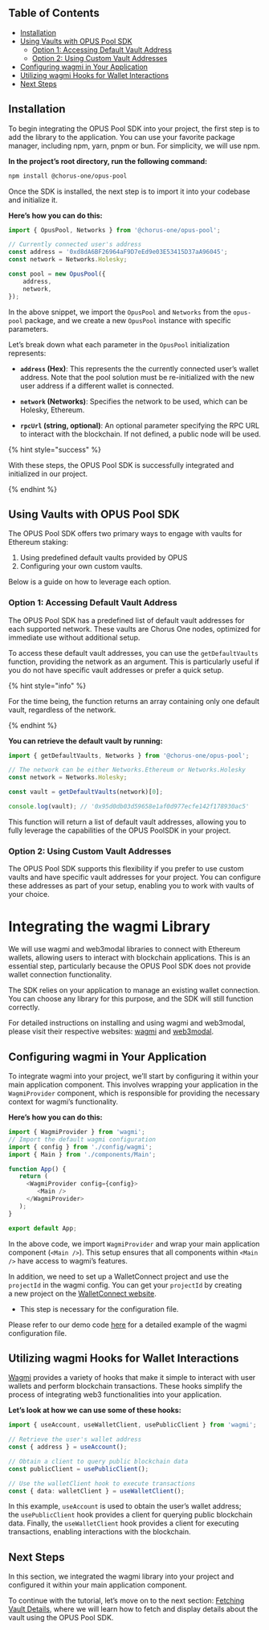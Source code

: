 ## Table of Contents

-   [Installation](#installation)
-   [Using Vaults with OPUS Pool SDK](#using-vaults-with-opus-pool-sdk)
    -   [Option 1: Accessing Default Vault Address](#option-1-accessing-default-vault-address)
    -   [Option 2: Using Custom Vault Addresses](#option-2-using-custom-vault-addresses)
-   [Configuring wagmi in Your Application](#configuring-wagmi-in-your-application)
-   [Utilizing wagmi Hooks for Wallet Interactions](#utilizing-wagmi-hooks-for-wallet-interactions)
-   [Next Steps](#next-steps)

## Installation

To begin integrating the OPUS Pool SDK into your project, the first step is to add the library to the application. You can use your favorite package manager, including npm, yarn, pnpm or bun. For simplicity, we will use npm.

**In the project’s root directory, run the following command:**

```bash
npm install @chorus-one/opus-pool
```

Once the SDK is installed, the next step is to import it into your codebase and initialize it.

**Here’s how you can do this:**

```typescript
import { OpusPool, Networks } from '@chorus-one/opus-pool';

// Currently connected user's address
const address = '0xd8dA6BF26964aF9D7eEd9e03E53415D37aA96045';
const network = Networks.Holesky;

const pool = new OpusPool({
    address,
    network,
});
```

In the above snippet, we import the `OpusPool` and `Networks` from the `opus-pool` package, and we create a new `OpusPool` instance with specific parameters.

Let’s break down what each parameter in the `OpusPool` initialization represents:

-   **`address` (Hex)**: This represents the the currently connected user’s wallet address. Note that the pool solution must be re-initialized with the new user address if a different wallet is connected.

-   **`network` (Networks)**: Specifies the network to be used, which can be Holesky, Ethereum.

-   **`rpcUrl` (string, optional)**: An optional parameter specifying the RPC URL to interact with the blockchain. If not defined, a public node will be used.

{% hint style="success" %}

With these steps, the OPUS Pool SDK is successfully integrated and initialized in our project.

{% endhint %}

## Using Vaults with OPUS Pool SDK

The OPUS Pool SDK offers two primary ways to engage with vaults for Ethereum staking:

1. Using predefined default vaults provided by OPUS
2. Configuring your own custom vaults.

Below is a guide on how to leverage each option.

### Option 1: Accessing Default Vault Address

The OPUS Pool SDK has a predefined list of default vault addresses for each supported network. These vaults are Chorus One nodes, optimized for immediate use without additional setup.

To access these default vault addresses, you can use the `getDefaultVaults` function, providing the network as an argument. This is particularly useful if you do not have specific vault addresses or prefer a quick setup.

{% hint style="info" %}

For the time being, the function returns an array containing only one default vault, regardless of the network.

{% endhint %}

**You can retrieve the default vault by running:**

```typescript
import { getDefaultVaults, Networks } from '@chorus-one/opus-pool';

// The network can be either Networks.Ethereum or Networks.Holesky
const network = Networks.Holesky;

const vault = getDefaultVaults(network)[0];

console.log(vault); // '0x95d0db03d59658e1af0d977ecfe142f178930ac5'
```

This function will return a list of default vault addresses, allowing you to fully leverage the capabilities of the OPUS PoolSDK in your project.

### Option 2: Using Custom Vault Addresses

The OPUS Pool SDK supports this flexibility if you prefer to use custom vaults and have specific vault addresses for your project. You can configure these addresses as part of your setup, enabling you to work with vaults of your choice.

# Integrating the wagmi Library

We will use wagmi and web3modal libraries to connect with Ethereum wallets, allowing users to interact with blockchain applications. This is an essential step, particularly because the OPUS Pool SDK does not provide wallet connection functionality.

The SDK relies on your application to manage an existing wallet connection. You can choose any library for this purpose, and the SDK will still function correctly.

For detailed instructions on installing and using wagmi and web3modal, please visit their respective websites: [wagmi][wagmi] and [web3modal][web3modal].

## Configuring wagmi in Your Application

To integrate wagmi into your project, we’ll start by configuring it within your main application component. This involves wrapping your application in the `WagmiProvider` component, which is responsible for providing the necessary context for wagmi’s functionality.

**Here’s how you can do this:**

```typescript
import { WagmiProvider } from 'wagmi';
// Import the default wagmi configuration
import { config } from './config/wagmi';
import { Main } from './components/Main';

function App() {
   return (
     <WagmiProvider config={config}>
        <Main />
     </WagmiProvider>
   );
}

export default App;
```

In the above code, we import `WagmiProvider` and wrap your main application component (`<Main />`). This setup ensures that all components within `<Main />` have access to wagmi’s features.

In addition, we need to set up a WalletConnect project and use the `projectId` in the wagmi config. You can get your `projectId` by creating a new project on the [WalletConnect website][walletconnect].

-   This step is necessary for the configuration file.

Please refer to our demo code [here][wagmi-config] for a detailed example of the wagmi configuration file.

## Utilizing wagmi Hooks for Wallet Interactions

[Wagmi][wagmi] provides a variety of hooks that make it simple to interact with user wallets and perform blockchain transactions. These hooks simplify the process of integrating web3 functionalities into your application.

**Let’s look at how we can use some of these hooks:**

```typescript
import { useAccount, useWalletClient, usePublicClient } from 'wagmi';

// Retrieve the user's wallet address
const { address } = useAccount();

// Obtain a client to query public blockchain data
const publicClient = usePublicClient();

// Use the walletClient hook to execute transactions
const { data: walletClient } = useWalletClient();
```

In this example, `useAccount` is used to obtain the user’s wallet address; the `usePublicClient` hook provides a client for querying public blockchain data. Finally, the `useWalletClient` hook provides a client for executing transactions, enabling interactions with the blockchain.

## Next Steps

In this section, we integrated the wagmi library into your project and configured it within your main application component.

To continue with the tutorial, let’s move on to the next section: [Fetching Vault Details][vault-details], where we will learn how to fetch and display details about the vault using the OPUS Pool SDK.

[wagmi]: https://wagmi.sh
[web3modal]: https://docs.walletconnect.com/web3modal/about
[wagmi-config]: https://github.com/ChorusOne/opus-pool-demo/blob/main/src/web3/config.ts#L55
[walletconnect]: https://cloud.walletconnect.com
[vault-details]: 2-fetching-vault-details.md
